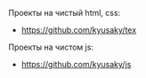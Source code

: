 Проекты на чистый html, css:
- https://github.com/kyusaky/tex
  
Проекты на чистом js: 
- https://github.com/kyusaky/js
